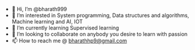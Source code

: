 - 👋 Hi, I’m @bharath999
- 👀 I’m interested in System programming, Data structures and algorithms, Machine learning and AI, IOT
- 🌱 I’m currently learning Supervised learning
- 💞️ I’m looking to collaborate on anybody you desire to learn with passion
- 📫 How to reach me @ bharathhp9@gmail.com

<!---
bharath999/bharath999 is a ✨ special ✨ repository because its `README.md` (this file) appears on your GitHub profile.
You can click the Preview link to take a look at your changes.
--->
